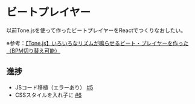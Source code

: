 # ビートプレイヤー

以前Tone.jsを使って作ったビートプレイヤーをReactでつくりなおしたい。

※参考：[【Tone.js】いろいろなリズムが鳴らせるビート・プレイヤーを作った（BPM切り替え可能）](https://www.i-ryo.com/entry/2020/06/20/055657)

## 進捗

- JSコード移植（エラーあり） [#5](https://github.com/ryo-i/beat-player/issues/5)
- CSSスタイルを入れ子に [#6](https://github.com/ryo-i/beat-player/issues/6)

